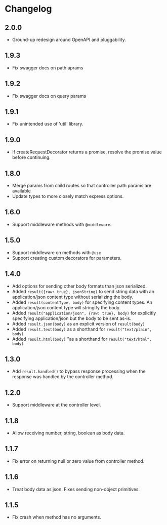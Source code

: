 # Changelog

## 2.0.0

- Ground-up redesign around OpenAPI and pluggability.

## 1.9.3

- Fix swagger docs on path aprams

## 1.9.2

- Fix swagger docs on query params

## 1.9.1

- Fix unintended use of 'util' library.

## 1.9.0

- If createRequestDecorator returns a promise, resolve the promise value before continuing.

## 1.8.0

- Merge params from child routes so that controller path params are available
- Update types to more closely match express options.

## 1.6.0

- Support middleware methods with `@middleware`.

## 1.5.0

- Support middleware on methods with `@use`
- Support creating custom decorators for parameters.

## 1.4.0

- Add options for sending other body formats than json serialized.
- Added `result({raw: true}, jsonString)` to send string data with an application/json content type without serializing the body.
- Added `result(contentType, body)` for specifying content types. An application/json content type will stringify the body.
- Added `result("application/json", {raw: true}, body)` for explicitly specifying application/json but the body to be sent as-is.
- Added `result.json(body)` as an explicit version of `result(body)`
- Added `result.text(body)` as a shorthand for `result("text/plain", body)`
- Added `result.html(body)` "as a shorthand for `result("text/html", body)`

## 1.3.0

- Add `result.handled()` to bypass response processing when the response was handled by the controller method.

## 1.2.0

- Support middleware at the controller level.

## 1.1.8

- Allow receiving number, string, boolean as body data.

## 1.1.7

- Fix error on returning null or zero value from controller method.

## 1.1.6

- Treat body data as json. Fixes sending non-object primitives.

## 1.1.5

- Fix crash when method has no arguments.
